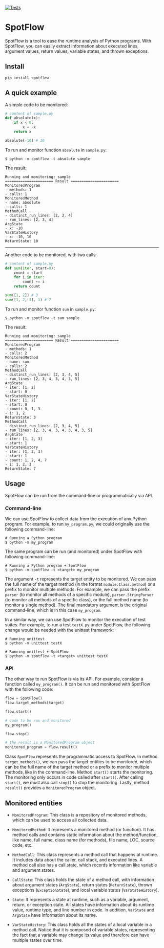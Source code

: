 [![Tests](https://github.com/andrehora/spotflow/actions/workflows/main.yml/badge.svg)](https://github.com/andrehora/spotflow/actions/workflows/main.yml)

# SpotFlow

SpotFlow is a tool to ease the runtime analysis of Python programs.
With SpotFlow, you can easily extract information about executed lines, argument values, return values, variable states, and thrown exceptions.

## Install

```
pip install spotflow
```

## A quick example

A simple code to be monitored:

```python
# content of sample.py
def absolute(x):
    if x < 0:
        x = -x
    return x

absolute(-10) # 10
```

To run and monitor function `absolute` in `sample.py`:
```
$ python -m spotflow -t absolute sample
```

The result:
```
Running and monitoring: sample
====================== Result ======================
MonitoredProgram
- methods: 1
- calls: 1
MonitoredMethod
- name: absolute
- calls: 1
MethodCall
- distinct_run_lines: [2, 3, 4]
- run_lines: [2, 3, 4]
ArgState
- x: -10
VarStateHistory
- x: -10, 10
ReturnState: 10
```

---

Another code to be monitored, with two calls:

```python
# content of sample.py
def sum(iter, start=0):
    count = start
    for i in iter:
        count += i
    return count

sum([1, 2]) # 3
sum([1, 2, 3], 1) # 7
```

To run and monitor function `sum` in `sample.py`:
```
$ python -m spotflow -t sum sample
```

The result:
```
Running and monitoring: sample
====================== Result ======================
MonitoredProgram
- methods: 1
- calls: 2
MonitoredMethod
- name: sum
- calls: 2
MethodCall
- distinct_run_lines: [2, 3, 4, 5]
- run_lines: [2, 3, 4, 3, 4, 3, 5]
ArgState
- iter: [1, 2]
- start: 0
VarStateHistory
- iter: [1, 2]
- start: 0
- count: 0, 1, 3
- i: 1, 2
ReturnState: 3
MethodCall
- distinct_run_lines: [2, 3, 4, 5]
- run_lines: [2, 3, 4, 3, 4, 3, 4, 3, 5]
ArgState
- iter: [1, 2, 3]
- start: 1
VarStateHistory
- iter: [1, 2, 3]
- start: 1
- count: 1, 2, 4, 7
- i: 1, 2, 3
ReturnState: 7
```

## Usage

SpotFlow can be run from the command-line or programmatically via API.

### Command-line

We can use SpotFlow to collect data from the execution of any Python program.
For example, to run `my_program.py`, we could originally use the following command-line:

```
# Running a Python program
$ python -m my_program
```

The same program can be run (and monitored) under SpotFlow with following command-line:
```
# Running a Python program + SpotFlow
$ python -m spotflow -t <target> my_program
```

The argument `-t` represents the target entity to be monitored.
We can pass the full name of the target method (in the format `module.Class.method`) or a prefix to monitor multiple methods.
For example, we can pass the prefix 
`parser` (to monitor all methods of a specific module), 
`parser.StringParser` (to monitor all methods of a specific class),
or the full method name (to monitor a single method).
The final mandatory argument is the original command-line, which is in this case `my_program`.

In a similar way, we can use SpotFlow to monitor the execution of test suites.
For example, to run a test `testX.py` under SpotFlow, the following change would be needed with the unittest framework:

```
# Running unittest
$ python -m unittest testX

# Running unittest + SpotFlow
$ python -m spotflow -t <target> unittest testX
```

### API

The other way to run SpotFlow is via its API.
For example, consider a function called `my_program()`.
It can be run and monitored with SpotFlow with the following code:

```python
flow = SpotFlow()
flow.target_methods(target)

flow.start()

# code to be run and monitored
my_program()

flow.stop()

# the result is a MonitoredProgram object
monitored_program = flow.result()
```

Class `SpotFlow` represents the programmatic access to SpotFlow.
In method `target_methods()`, we can pass the target entities to be monitored, which can be the full name of the target method or a prefix to monitor multiple methods, like in the command-line.
Method `start()` starts the monitoring.
The monitoring only occurs in code called after `start()`.
After calling `start()`, we must also call `stop()` to stop the monitoring.
Lastly, method `result()` provides a `MonitoredProgram` object.

## Monitored entities

- `MonitoredProgram`: This class is a repository of monitored methods, which can be used to access all collected data.

- `MonitoredMethod`: It represents a monitored method (or function). It has method calls and contains static information about the method/function, like name, full name, class name (for methods), file name, LOC, source code, etc.


- `MethodCall`: This class represents a method call that happens at runtime. It includes data about the caller, call stack, and executed lines. A method call also has a call state, which records information like variable and argument states.

- `CallState`: This class holds the state of a method call, with information about argument states (`ArgState`), return states (`ReturnState`), thrown exceptions (`ExceptionState`), and local variable states (`VarStateHistory`).

- `State`: It represents a state at runtime, such as a variable, argument, return, or exception state.
All states have information about its runtime value, runtime type, and line number in code.
In addition, `VarState` and `ArgState` have information about its name.

- `VarStateHistory`: This class holds all the states of a local variable in a method call. Notice that it is composed of variable states, representing the fact that a variable may change its value and therefore can have multiple states over time.